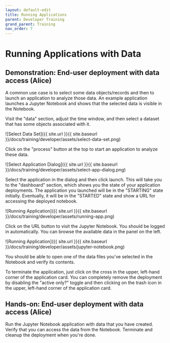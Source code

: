 ```yaml
---
layout: default-edit
title: Running Applications
parent: Developer Training
grand_parent: Training
nav_order: 7
---
```


# Running Applications with Data

## Demonstration: End-user deployment with data access (Alice)

A common use case is to select some data objects/records and then to
launch an application to analyze those data. An example application
launches a Jupyter Notebook and shows that the selected data is
visible in the Notebook.

Visit the "data" section, adjust the time window, and then select a
dataset that has some objects associated with it.

![Select Data Set]({{ site.url }}{{ site.baseurl }}/docs/training/developer/assets/select-data-set.png)

Click on the "process" button at the top to start an application to
analyze these data.

![Select Application Dialog]({{ site.url }}{{ site.baseurl }}/docs/training/developer/assets/select-app-dialog.png)

Select the application in the dialog and then click launch.  This will
take you to the "dashboard" section, which shows you the state of your
application deployments. The application you launched will be in the
"STARTING" state initially.  Eventually, it will be in the "STARTED"
state and show a URL for accessing the deployed notebook.

![Running Application]({{ site.url }}{{ site.baseurl }}/docs/training/developer/assets/running-app.png)

Click on the URL button to visit the Jupyter Notebook.  You should be
logged in automatically.  You can browse the available data in the
panel on the left.

![Running Application]({{ site.url }}{{ site.baseurl }}/docs/training/developer/assets/jupyter-notebook.png)

You should be able to open one of the data files you've selected in
the Notebook and verify its contents.

To terminate the application, just click on the cross in the upper,
left-hand corner of the application card. You can completely remove
the deployment by disabling the "active only?" toggle and then
clicking on the trash icon in the upper, left-hand corner of the
application card. 

## Hands-on: End-user deployment with data access (Alice)

Run the Jupyter Notebook application with data that you have created.
Verify that you can access the data from the Notebook. Terminate and
cleanup the deployment when you're done. 
